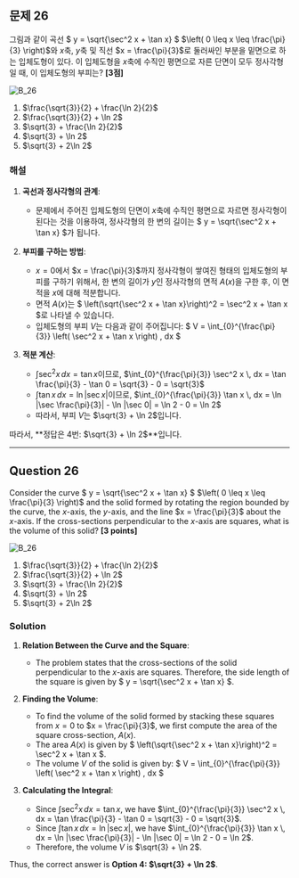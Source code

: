 

## 문제 26
그림과 같이 곡선 $ y = \sqrt{\sec^2 x + \tan x} $ $\left( 0 \leq x \leq \frac{\pi}{3} \right)$와 $x$축, $y$축 및 직선 $x = \frac{\pi}{3}$로 둘러싸인 부분을 밑면으로 하는 입체도형이 있다. 이 입체도형을 $x$축에 수직인 평면으로 자른 단면이 모두 정사각형일 때, 이 입체도형의 부피는? **[3점]**

![B_26](../Images/B_26.png)

1. $\frac{\sqrt{3}}{2} + \frac{\ln 2}{2}$  
2. $\frac{\sqrt{3}}{2} + \ln 2$  
3. $\sqrt{3} + \frac{\ln 2}{2}$  
4. $\sqrt{3} + \ln 2$  
5. $\sqrt{3} + 2\ln 2$

### 해설
1. **곡선과 정사각형의 관계**:
   - 문제에서 주어진 입체도형의 단면이 $x$축에 수직인 평면으로 자르면 정사각형이 된다는 것을 이용하여, 정사각형의 한 변의 길이는 $ y = \sqrt{\sec^2 x + \tan x} $가 됩니다.
  
2. **부피를 구하는 방법**:
   - $x = 0$에서 $x = \frac{\pi}{3}$까지 정사각형이 쌓여진 형태의 입체도형의 부피를 구하기 위해서, 한 변의 길이가 $y$인 정사각형의 면적 $A(x)$을 구한 후, 이 면적을 $x$에 대해 적분합니다.
   - 면적 $A(x)$는 $ \left(\sqrt{\sec^2 x + \tan x}\right)^2 = \sec^2 x + \tan x $로 나타낼 수 있습니다.
   - 입체도형의 부피 $V$는 다음과 같이 주어집니다:
     $
     V = \int_{0}^{\frac{\pi}{3}} \left( \sec^2 x + \tan x \right) \, dx
     $

3. **적분 계산**:
   - $\int \sec^2 x \, dx = \tan x$이므로, $\int_{0}^{\frac{\pi}{3}} \sec^2 x \, dx = \tan \frac{\pi}{3} - \tan 0 = \sqrt{3} - 0 = \sqrt{3}$
   - $\int \tan x \, dx = \ln |\sec x|$이므로, $\int_{0}^{\frac{\pi}{3}} \tan x \, dx = \ln |\sec \frac{\pi}{3}| - \ln |\sec 0| = \ln 2 - 0 = \ln 2$
   - 따라서, 부피 $V$는 $\sqrt{3} + \ln 2$입니다.

따라서, **정답은 4번: $\sqrt{3} + \ln 2$**입니다.

---

## Question 26
Consider the curve $ y = \sqrt{\sec^2 x + \tan x} $ $\left( 0 \leq x \leq \frac{\pi}{3} \right)$ and the solid formed by rotating the region bounded by the curve, the $x$-axis, the $y$-axis, and the line $x = \frac{\pi}{3}$ about the $x$-axis. If the cross-sections perpendicular to the $x$-axis are squares, what is the volume of this solid? **[3 points]**

![B_26](../Images/B_26.png)

1. $\frac{\sqrt{3}}{2} + \frac{\ln 2}{2}$  
2. $\frac{\sqrt{3}}{2} + \ln 2$  
3. $\sqrt{3} + \frac{\ln 2}{2}$  
4. $\sqrt{3} + \ln 2$  
5. $\sqrt{3} + 2\ln 2$

### Solution
1. **Relation Between the Curve and the Square**:
   - The problem states that the cross-sections of the solid perpendicular to the $x$-axis are squares. Therefore, the side length of the square is given by $ y = \sqrt{\sec^2 x + \tan x} $.
  
2. **Finding the Volume**:
   - To find the volume of the solid formed by stacking these squares from $x = 0$ to $x = \frac{\pi}{3}$, we first compute the area of the square cross-section, $A(x)$.
   - The area $A(x)$ is given by $ \left(\sqrt{\sec^2 x + \tan x}\right)^2 = \sec^2 x + \tan x $.
   - The volume $V$ of the solid is given by:
     $
     V = \int_{0}^{\frac{\pi}{3}} \left( \sec^2 x + \tan x \right) \, dx
     $

3. **Calculating the Integral**:
   - Since $\int \sec^2 x \, dx = \tan x$, we have $\int_{0}^{\frac{\pi}{3}} \sec^2 x \, dx = \tan \frac{\pi}{3} - \tan 0 = \sqrt{3} - 0 = \sqrt{3}$.
   - Since $\int \tan x \, dx = \ln |\sec x|$, we have $\int_{0}^{\frac{\pi}{3}} \tan x \, dx = \ln |\sec \frac{\pi}{3}| - \ln |\sec 0| = \ln 2 - 0 = \ln 2$.
   - Therefore, the volume $V$ is $\sqrt{3} + \ln 2$.

Thus, the correct answer is **Option 4: $\sqrt{3} + \ln 2$**.

